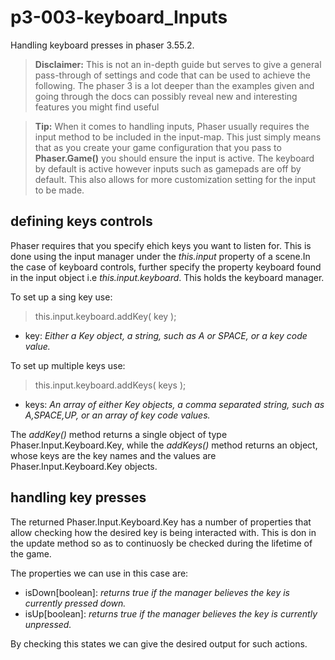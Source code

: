 # p3-003-keyboard_Inputs 

Handling keyboard presses in phaser 3.55.2.

> __Disclaimer:__ This is not an in-depth guide but serves to give a general pass-through of
settings and code that can be used to achieve the following. The phaser 3 is a lot deeper
than the examples given and going through the docs can possibly reveal new and interesting
features you might find useful

> __Tip:__ When it comes to handling inputs, Phaser usually requires the input method to be
included in the input-map. This just simply means that as you create your game configuration
that you pass to __Phaser.Game()__ you should ensure the input is active. The keyboard by
default is active however inputs such as gamepads are off by default. This also allows for
more customization setting for the input to be made.

## defining keys controls
Phaser requires that you specify ehich keys you want to listen for. This is done using the
input manager under the *this.input* property of a scene.In the case of keyboard controls,
further specify the property keyboard found in the input object i.e *this.input.keyboard*.
This holds the keyboard manager.

To set up a sing key use:
> this.input.keyboard.addKey( key );
- key: *Either a Key object, a string, such as A or SPACE, or a key code value.*

To set up multiple keys use:
> this.input.keyboard.addKeys( keys );
- keys: *An array of either Key objects, a comma separated string, such as A,SPACE,UP, or an
array of key code values.*

The *addKey()* method returns a single object of type Phaser.Input.Keyboard.Key, while the
*addKeys()* method returns an object, whose keys are the key names and the values are
Phaser.Input.Keyboard.Key objects.

## handling key presses
The returned Phaser.Input.Keyboard.Key has a number of properties that allow checking how the
desired key is being interacted with. This is don in the update method so as to continuosly be
checked during the lifetime of the game.

The properties we can use in this case are:
- isDown[boolean]: *returns true if the manager believes the key is currently pressed down.*
- isUp[boolean]: *returns true if the manager believes the key is currently unpressed.*

By checking this states we can give the desired output for such actions.